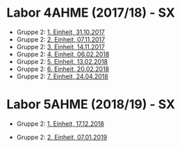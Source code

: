 # Labor 4AHME (2017/18) - SX

* Gruppe 2: [1. Einheit, 31.10.2017](https://github.com/HTLMechatronics/m14-la1-sx/blob/mangem13/mangem13/1.Protokoll%2031.102017.md)
* Gruppe 2: [2. Einheit, 07.11.2017](https://github.com/HTLMechatronics/m14-la1-sx/blob/mangem13/mangem13/2.Protokoll%20%207.11.2017.md)
* Gruppe 2: [3. Einheit, 14.11.2017](https://github.com/HTLMechatronics/m14-la1-sx/blob/mangem13/mangem13/3.Protokoll%2014.11.2017.md)
* Gruppe 2: [4. Einheit, 06.02.2018](https://github.com/HTLMechatronics/m14-la1-sx/blob/mangem13/mangem13/4.Protokoll_6.2.2018.md)
* Gruppe 2: [5. Einheit, 13.02.2018](https://github.com/HTLMechatronics/m14-la1-sx/blob/mangem13/mangem13/5.Protokoll_13.02.2018.md)
* Gruppe 2: [6. Einheit, 20.02.2018](https://github.com/HTLMechatronics/m14-la1-sx/blob/mangem13/mangem13/6.Protokoll_20.02.2018.md)
* Gruppe 2: [7. Einheit, 24.04.2018](https://github.com/HTLMechatronics/m14-la1-sx/blob/mangem13/mangem13/7.Protokoll_24.04.2018.md)

# Labor 5AHME (2018/19) - SX

* Gruppe 2: [1. Einheit, 17.12.2018](https://github.com/HTLMechatronics/m14-la1-sx/blob/mangem13/mangem13/protkoll_g2_mangem13_2018-12-17.md)

* Gruppe 2: [2. Einheit, 07.01.2019](https://github.com/HTLMechatronics/m14-la1-sx/blob/mangem13/protokoll_g2_mangem13_2019-01-07.md)
